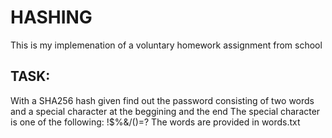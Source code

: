 # HASHING

This is my implemenation of a voluntary homework assignment from school

## TASK:

With a SHA256 hash given find out the password consisting of two words and a special character at the beggining and the end
The special character is one of the following: !\$%&/()=?
The words are provided in words.txt
